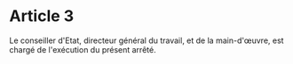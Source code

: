 # Article 3

Le conseiller d'Etat, directeur général du travail, et de la main-d'œuvre, est chargé de l'exécution du présent arrêté.
